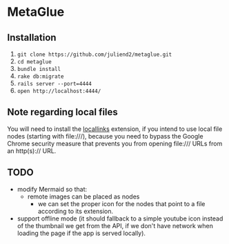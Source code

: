 MetaGlue
========

## Installation

1. `git clone https://github.com/juliend2/metaglue.git`
2. `cd metaglue`
3. `bundle install`
4. `rake db:migrate`
5. `rails server --port=4444`
6. `open http://localhost:4444/`

## Note regarding local files

You will need to install the [locallinks](https://chrome.google.com/webstore/detail/locallinks/jllpkdkcdjndhggodimiphkghogcpida/related) extension, if you intend to use local file nodes (starting with file:///), because you need to bypass the Google Chrome security measure that prevents you from opening file:/// URLs from an http(s):// URL.


## TODO

* modify Mermaid so that:
  * remote images can be placed as nodes
    * we can set the proper icon for the nodes that point to a file according to
      its extension.
* support offline mode (it should fallback to a simple youtube icon instead of
  the thumbnail we get from the API, if we don't have network when loading the
  page if the app is served locally).


